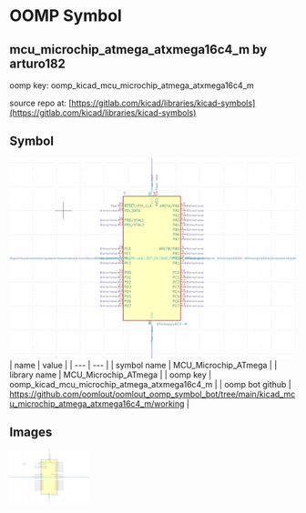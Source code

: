 # OOMP Symbol  
## mcu_microchip_atmega_atxmega16c4_m  by arturo182  
  
oomp key: oomp_kicad_mcu_microchip_atmega_atxmega16c4_m  
  
source repo at: [https://gitlab.com/kicad/libraries/kicad-symbols](https://gitlab.com/kicad/libraries/kicad-symbols)  
## Symbol  
  
[![working.png](working_600.png)](working.png)  
| name | value | 
| --- | --- | 
| symbol name | MCU_Microchip_ATmega | 
| library name | MCU_Microchip_ATmega | 
| oomp key | oomp_kicad_mcu_microchip_atmega_atxmega16c4_m | 
| oomp bot github | https://github.com/oomlout/oomlout_oomp_symbol_bot/tree/main/kicad_mcu_microchip_atmega_atxmega16c4_m/working | 
## Images  
  
[![working.png](working_140.png)](working.png)  

